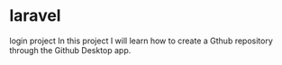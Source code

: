 # laravel
 login project
In this project I will learn how to create a Gthub repository through the Github Desktop app.
